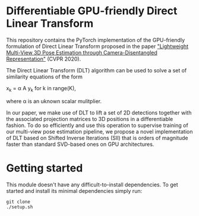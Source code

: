 # Differentiable GPU-friendly Direct Linear Transform
This repository contains the PyTorch implementation of the GPU-friendly formulation of Direct Linear Transform proposed in the paper ["Lightweight Multi-View 3D Pose Estimation through Camera-Disentangled Representation"](https://arxiv.org/abs/2004.02186) (CVPR 2020).

The Direct Linear Transform (DLT) algorithm can be used to solve a set of similarity equations of the form

x<sub>k</sub> = &alpha; A y<sub>k</sub> for k in range(K),

where &alpha; is an uknown scalar mulitplier.

In our paper, we make use of DLT to lift a set of 2D detections together with the associated projection matrices to 3D positions in a differentiable fashion.
To do so efficiently and use this operation to supervise training of our multi-view pose estimation pipeline, we propose a novel implementation of DLT based on Shifted Inverse Iterations (SII) that is orders of magnitude faster than standard SVD-based ones on GPU architectures.

# Getting started
This module doesn't have any difficult-to-install dependencies. To get started and install its minimal dependencies simply run:
```
git clone 
./setup.sh
```

